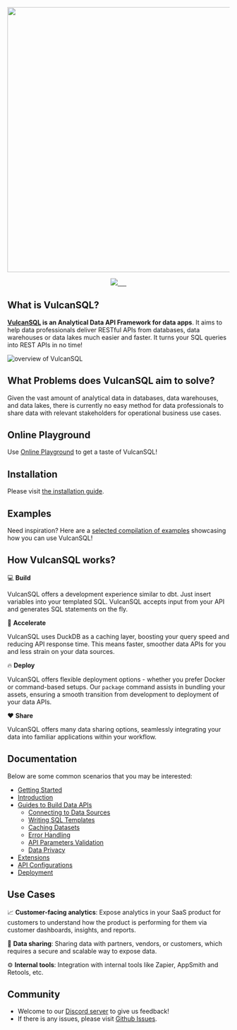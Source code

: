 <p align="center">
  <img src="https://i.imgur.com/9xLnLed.png" width="600" >
</p>

<p align="center">
  <a aria-label="Canner" href="https://cannerdata.com/">
    <img src="https://img.shields.io/badge/%F0%9F%A7%A1-Made%20by%20Canner-orange?style=for-the-badge">
  </a>
  <a aria-label="NPM version" href="https://www.npmjs.com/package/@vulcan-sql/core">
    <img alt="" src="https://img.shields.io/npm/v/@vulcan-sql/core?color=orange&style=for-the-badge">
  </a>
  <a aria-label="License" href="https://github.com/Canner/vulcan-sql/blob/develop/LICENSE">
    <img alt="" src="https://img.shields.io/github/license/canner/vulcan-sql?color=orange&style=for-the-badge">
  </a>
  <a aria-label="Join the community on GitHub" href="https://discord.gg/ztDz8DCmG4">
    <img alt="" src="https://img.shields.io/badge/-JOIN%20THE%20COMMUNITY-orange?style=for-the-badge&logo=discord&logoColor=white&labelColor=grey&logoWidth=20">
  </a>
  <a aria-label="Follow us" href="https://twitter.com/vulcansql">
    <img alt="" src="https://img.shields.io/badge/-@vulcansql-orange?style=for-the-badge&logo=twitter&logoColor=white&labelColor=gray&logoWidth=20">
  </a>
  <a href="https://img.shields.io/codecov/c/gh/Canner/vulcan-sql" > 
    <img alt="" src="https://img.shields.io/codecov/c/gh/Canner/vulcan-sql?style=for-the-badge&color=orange&labelColor=gray&logoColor=white&logoWidth=20"/> 
  </a>
</p>

## What is VulcanSQL?

**[VulcanSQL](https://vulcansql.com/) is an Analytical Data API Framework for data apps**. It aims to help data professionals deliver RESTful APIs from databases, data warehouses or data lakes much easier and faster. It turns your SQL queries into REST APIs in no time!

![overview of VulcanSQL](https://i.imgur.com/JvCIZQ1.png)

## What Problems does VulcanSQL aim to solve?

Given the vast amount of analytical data in databases, data warehouses, and data lakes, there is currently no easy method for data professionals to share data with relevant stakeholders for operational business use cases.

## Online Playground

Use [Online Playground](https://codesandbox.io/p/sandbox/vulcansql-demo-wfd834) to get a taste of VulcanSQL!

## Installation

Please visit [the installation guide](https://vulcansql.com/docs/get-started/installation).

## Examples

Need inspiration? Here are a [selected compilation of examples](https://github.com/Canner/vulcan-sql-examples) showcasing how you can use VulcanSQL!

## How VulcanSQL works?

 💻 **Build**

VulcanSQL offers a development experience similar to dbt. Just insert variables into your templated SQL. VulcanSQL accepts input from your API and generates SQL statements on the fly.

🚀 **Accelerate**

VulcanSQL uses DuckDB as a caching layer, boosting your query speed and reducing API response time. This means faster, smoother data APIs for you and less strain on your data sources.

🔥 **Deploy**

VulcanSQL offers flexible deployment options - whether you prefer Docker or command-based setups. Our `package` command assists in bundling your assets, ensuring a smooth transition from development to deployment of your data APIs.

❤️ **Share**

VulcanSQL offers many data sharing options, seamlessly integrating your data into familiar applications within your workflow.

## Documentation

Below are some common scenarios that you may be interested:

- [Getting Started](https://vulcansql.com/docs/get-started/first-api)
- [Introduction](https://vulcansql.com/docs/intro)
- [Guides to Build Data APIs](https://vulcansql.com/docs/develop/init)
  - [Connecting to Data Sources](https://vulcansql.com/docs/connectors/overview)
  - [Writing SQL Templates](https://vulcansql.com/docs/develop/overview)
  - [Caching Datasets](https://vulcansql.com/docs/develop/cache)
  - [Error Handling](https://vulcansql.com/docs/develop/error)
  - [API Parameters Validation](https://vulcansql.com/docs/develop/validator)
  - [Data Privacy](https://vulcansql.com/docs/data-privacy/overview)
- [Extensions](https://vulcansql.com/docs/extensions/overview)
- [API Configurations](https://vulcansql.com/docs/api-plugin/overview)
- [Deployment](https://vulcansql.com/docs/deployment)

## Use Cases

📈 **Customer-facing analytics**: Expose analytics in your SaaS product for customers to understand how the product is performing for them via customer dashboards, insights, and reports.

👏 **Data sharing**: Sharing data with partners, vendors, or customers, which requires a secure and scalable way to expose data.

⚙️ **Internal tools**: Integration with internal tools like Zapier, AppSmith and Retools, etc.

## Community

- Welcome to our [Discord server](https://discord.gg/ztDz8DCmG4) to give us feedback!
- If there is any issues, please visit [Github Issues](https://github.com/Canner/vulcan-sql/issues).
